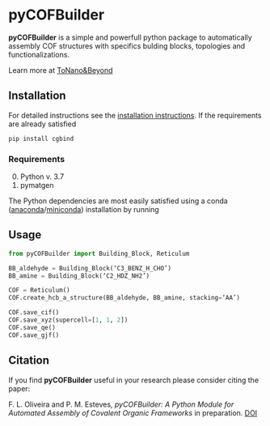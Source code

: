 pyCOFBuilder
========================

**pyCOFBuilder** is a simple and powerfull python package to automatically assembly COF structures with specifics bulding blocks, topologies and functionalizations.

Learn more at [ToNano&Beyond](https://tonanoandbeyondblog.wordpress.com/)


## Installation

For detailed instructions see the [installation instructions](https://tonanoandbeyondblog.wordpress.com/).
If the requirements are already satisfied
```
pip install cgbind
```

### Requirements
0. Python v. 3.7
1. pymatgen


The Python dependencies are most easily satisfied using a conda
([anaconda](https://www.anaconda.com/distribution)/[miniconda](https://docs.conda.io/en/latest/miniconda.html))
installation by running

## Usage

```python
from pyCOFBuilder import Building_Block, Reticulum

BB_aldehyde = Building_Block(‘C3_BENZ_H_CHO’)
BB_amine = Building_Block(‘C2_HDZ_NH2’)

COF = Reticulum()
COF.create_hcb_a_structure(BB_aldehyde, BB_amine, stacking=‘AA’)

COF.save_cif()
COF.save_xyz(supercell=[1, 1, 2])
COF.save_qe()
COF.save_gjf()

```


## Citation

If you find **pyCOFBuilder** useful in your research please consider citing the paper:

F. L. Oliveira and P. M. Esteves,
*pyCOFBuilder: A Python Module for Automated Assembly of Covalent Organic Frameworks*
in preparation. [DOI](https://doi.org/)